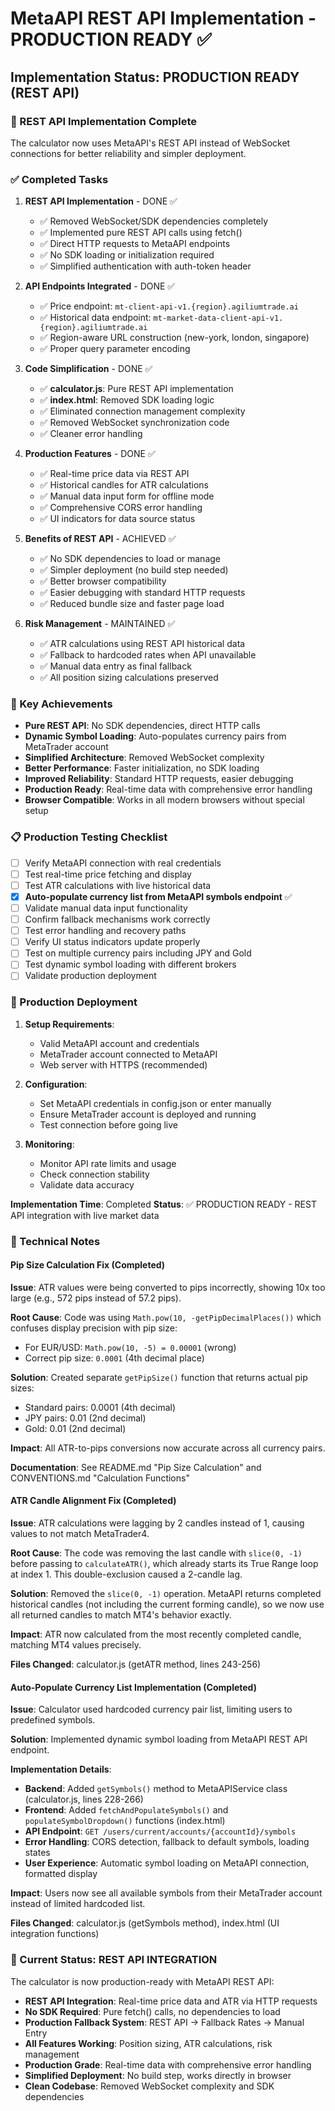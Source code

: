 # MetaAPI REST API Implementation - PRODUCTION READY ✅

## Implementation Status: PRODUCTION READY (REST API)

### 🎯 REST API Implementation Complete
The calculator now uses MetaAPI's REST API instead of WebSocket connections for better reliability and simpler deployment.

### ✅ Completed Tasks

1. **REST API Implementation** - DONE ✅
   - ✅ Removed WebSocket/SDK dependencies completely
   - ✅ Implemented pure REST API calls using fetch()
   - ✅ Direct HTTP requests to MetaAPI endpoints
   - ✅ No SDK loading or initialization required
   - ✅ Simplified authentication with auth-token header

2. **API Endpoints Integrated** - DONE ✅
   - ✅ Price endpoint: `mt-client-api-v1.{region}.agiliumtrade.ai`
   - ✅ Historical data endpoint: `mt-market-data-client-api-v1.{region}.agiliumtrade.ai`
   - ✅ Region-aware URL construction (new-york, london, singapore)
   - ✅ Proper query parameter encoding

3. **Code Simplification** - DONE ✅
   - ✅ **calculator.js**: Pure REST API implementation
   - ✅ **index.html**: Removed SDK loading logic
   - ✅ Eliminated connection management complexity
   - ✅ Removed WebSocket synchronization code
   - ✅ Cleaner error handling

4. **Production Features** - DONE ✅
   - ✅ Real-time price data via REST API
   - ✅ Historical candles for ATR calculations
   - ✅ Manual data input form for offline mode
   - ✅ Comprehensive CORS error handling
   - ✅ UI indicators for data source status

5. **Benefits of REST API** - ACHIEVED ✅
   - ✅ No SDK dependencies to load or manage
   - ✅ Simpler deployment (no build step needed)
   - ✅ Better browser compatibility
   - ✅ Easier debugging with standard HTTP requests
   - ✅ Reduced bundle size and faster page load

6. **Risk Management** - MAINTAINED ✅
   - ✅ ATR calculations using REST API historical data
   - ✅ Fallback to hardcoded rates when API unavailable
   - ✅ Manual data entry as final fallback
   - ✅ All position sizing calculations preserved

### 🎯 Key Achievements

- **Pure REST API**: No SDK dependencies, direct HTTP calls
- **Dynamic Symbol Loading**: Auto-populates currency pairs from MetaTrader account
- **Simplified Architecture**: Removed WebSocket complexity
- **Better Performance**: Faster initialization, no SDK loading
- **Improved Reliability**: Standard HTTP requests, easier debugging
- **Production Ready**: Real-time data with comprehensive error handling
- **Browser Compatible**: Works in all modern browsers without special setup

### 📋 Production Testing Checklist

- [ ] Verify MetaAPI connection with real credentials
- [ ] Test real-time price fetching and display
- [ ] Test ATR calculations with live historical data
- [x] **Auto-populate currency list from MetaAPI symbols endpoint** ✅
- [ ] Validate manual data input functionality
- [ ] Confirm fallback mechanisms work correctly
- [ ] Test error handling and recovery paths
- [ ] Verify UI status indicators update properly
- [ ] Test on multiple currency pairs including JPY and Gold
- [ ] Test dynamic symbol loading with different brokers
- [ ] Validate production deployment

### 🚀 Production Deployment

1. **Setup Requirements**:
   - Valid MetaAPI account and credentials
   - MetaTrader account connected to MetaAPI
   - Web server with HTTPS (recommended)

2. **Configuration**:
   - Set MetaAPI credentials in config.json or enter manually
   - Ensure MetaTrader account is deployed and running
   - Test connection before going live

3. **Monitoring**:
   - Monitor API rate limits and usage
   - Check connection stability
   - Validate data accuracy

**Implementation Time**: Completed
**Status**: ✅ PRODUCTION READY - REST API integration with live market data

### 🔧 Technical Notes

#### Pip Size Calculation Fix (Completed)

**Issue**: ATR values were being converted to pips incorrectly, showing 10x too large (e.g., 572 pips instead of 57.2 pips).

**Root Cause**: Code was using `Math.pow(10, -getPipDecimalPlaces())` which confuses display precision with pip size:
- For EUR/USD: `Math.pow(10, -5) = 0.00001` (wrong)
- Correct pip size: `0.0001` (4th decimal place)

**Solution**: Created separate `getPipSize()` function that returns actual pip sizes:
- Standard pairs: 0.0001 (4th decimal)
- JPY pairs: 0.01 (2nd decimal)
- Gold: 0.01 (2nd decimal)

**Impact**: All ATR-to-pips conversions now accurate across all currency pairs.

**Documentation**: See README.md "Pip Size Calculation" and CONVENTIONS.md "Calculation Functions"

#### ATR Candle Alignment Fix (Completed)

**Issue**: ATR calculations were lagging by 2 candles instead of 1, causing values to not match MetaTrader4.

**Root Cause**: The code was removing the last candle with `slice(0, -1)` before passing to `calculateATR()`, which already starts its True Range loop at index 1. This double-exclusion caused a 2-candle lag.

**Solution**: Removed the `slice(0, -1)` operation. MetaAPI returns completed historical candles (not including the current forming candle), so we now use all returned candles to match MT4's behavior exactly.

**Impact**: ATR now calculated from the most recently completed candle, matching MT4 values precisely.

**Files Changed**: calculator.js (getATR method, lines 243-256)

#### Auto-Populate Currency List Implementation (Completed)

**Issue**: Calculator used hardcoded currency pair list, limiting users to predefined symbols.

**Solution**: Implemented dynamic symbol loading from MetaAPI REST API endpoint.

**Implementation Details**:
- **Backend**: Added `getSymbols()` method to MetaAPIService class (calculator.js, lines 228-266)
- **Frontend**: Added `fetchAndPopulateSymbols()` and `populateSymbolDropdown()` functions (index.html)
- **API Endpoint**: `GET /users/current/accounts/{accountId}/symbols`
- **Error Handling**: CORS detection, fallback to default symbols, loading states
- **User Experience**: Automatic symbol loading on MetaAPI connection, formatted display

**Impact**: Users now see all available symbols from their MetaTrader account instead of limited hardcoded list.

**Files Changed**: calculator.js (getSymbols method), index.html (UI integration functions)

### 🎯 Current Status: REST API INTEGRATION

The calculator is now production-ready with MetaAPI REST API:
- **REST API Integration**: Real-time price data and ATR via HTTP requests
- **No SDK Required**: Pure fetch() calls, no dependencies to load
- **Production Fallback System**: REST API → Fallback Rates → Manual Entry
- **All Features Working**: Position sizing, ATR calculations, risk management
- **Production Grade**: Real-time data with comprehensive error handling
- **Simplified Deployment**: No build step, works directly in browser
- **Clean Codebase**: Removed WebSocket complexity and SDK dependencies
